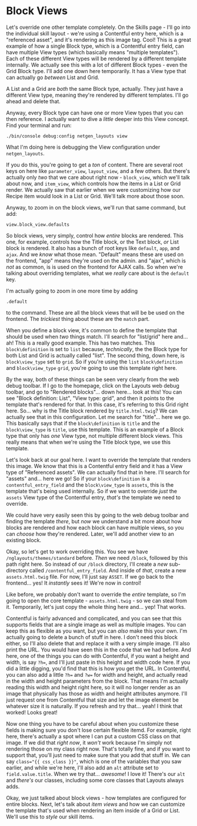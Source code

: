 # Block Views

Let's override one other template completely. On the Skills page - I'll go into the individual skill layout - we're using a Contentful entry here, which is a "referenced asset", and it's rendering as this image tag. Cool! This is a great example of how a single Block type, which is a Contentful entry field, can have multiple View types (which basically means "multiple templates"). Each of these different View types will be rendered by a different template internally. We actually see this with a lot of different Block types - even the Grid Block type. I'll add one down here temporarily. It has a View type that can actually go *between* List and Grid.

A List and a Grid are *both* the same Block type, actually. They just have a different View type, meaning they're rendered by different templates. I'll go ahead and delete that.

Anyway, every Block type can have one or more View types that you can then reference. I actually want to dive a *little* deeper into this View concept. Find your terminal and run:

```terminal
./bin/console debug:config netgen_layouts view
```

What I'm doing here is debugging the View configuration under `netgen_layouts`.

If you do this, you're going to get a *ton* of content. There are several root keys on here like `parameter_view`, `layout_view`, and a few others. But there's actually only *two* that we care about right now - `block_view`, which we'll talk about now, and `item_view`, which controls how the items in a List or Grid render. We actually saw that earlier when we were customizing how our Recipe item would look in a List or Grid. We'll talk more about those soon.

Anyway, to zoom in on the block views, we'll run that same command, but add:

```terminal
view.block_view.defaults
```

So block views, very simply, control how *entire* blocks are rendered. This one, for example, controls how the Title block, or the Text block, *or* List block is rendered. It also has a bunch of root keys like `default`, `app`, and `ajax`. And we *know* what those mean. "Default" means these are used on the frontend, "app" means they're used on the admin. and "ajax", which is *not* as common, is is used on the frontend for AJAX calls. So when we're talking about overriding templates, what we *really* care about is the `default` key.

I'm actually going to zoom in one more time by adding

```terminal
.default
```
to the command. These are all the block views that will be be used on the frontend. The *trickiest* thing about these are the `match` part.

When you define a block view, it's common to define the template that should be used when *two* things match. I'll search for "list/grid" here and... ah! This is a really good example. This has two matches. This `block\definition` is set to `list` because, *technically*, the the Block type for both List and Grid is actually called "list". The second thing, down here, is `block\view_type` set to `grid`. So if you're using the `list` `block\definition` and `block\view_type` `grid`, you're going to use this template right here.

By the way, both of these things can be seen very clearly from the web debug toolbar. If I go to the homepage, click on the Layouts web debug toolbar, and go to "Rendered blocks"... down here... look at this! You can see "Block definition: List", "View type: grid", and then it points to the template that's rendered for that. In this case, it's referring to this Grid right here. So... why is the Title block rendered by `title.html.twig`? We can actually see that in this configuration. Let me search for "title"... here we go. This basically says that if the `block\definition` is `title` and the `block\view_type` is `title`, use this template. This is an example of a Block type that only has *one* View type, not multiple different block views. This really means that when we're using the Title block type, we use this template.

Let's look back at our goal here. I want to override the template that renders this image. We know that this is a Contentful entry field and it has a View type of "Referenced assets". We can actually find that in here. I'll search for "assets" and... here we go! So if your `block\definition` is a `contentful_entry_field` and the `block\view_type` is `assets`, this is the template that's being used internally. So if we want to override *just* the `assets` View type of the Contentful entry, *that's* the template we need to override.

We could have very easily seen this by going to the web debug toolbar and finding the template *there*, but *now* we understand a bit more about how blocks are rendered and how each block can have multiple views, so you can *choose* how they're rendered. Later, we'll add another view to an existing block.

Okay, so let's get to work overriding this. You see we have `/nglayouts/themes/standard` before. *Then* we need `/block`, followed by this path right here. So instead of our `/block` directory, I'll create a *new* sub-directory called `/contentful_entry_field`. And inside of *that*, create a new `assets.html.twig` file. For now, I'll just say `ASSET`. If we go back to the frontend... yes! It *instantly* sees it! We're now in control!

Like before, we probably don't want to override the *entire* template, so I'm going to open the core template - `assets.html.twig` - so we can steal from it. Temporarily, let's just copy the whole thing here and... yep! That works.

Contentful is fairly advanced and complicated, and you can see that this supports fields that are a single image as well as multiple images. You can keep this as flexible as you want, but you can *also* make this your own. I'm actually going to delete a bunch of stuff in here. I don't need this block either, so I'll also delete that and replace it with a very simple image. I'll also print the URL. You would have seen this in the code that we had before. And here, one of the things you can do with Contentful, if you want a height and width, is say `?h=`, and I'll just paste in this height and width code here. If you did a little digging, you'd find that this is how you get the URL. In Contentful, you can also add a little `?h=` and `?w=` for width and height, and actually read in the width and height parameters from the block. That means I'm actually reading this width and height right here, so it will no longer render as an image that physically has those as width and height attributes anymore. I'll just request one from Contentful that size and let the image element be whatever size it is naturally. If you refresh and try that... yeah! I think that worked! Looks great!

Now one thing you have to be careful about when you customize these fields is making sure you don't lose certain flexible itemd. For example, right here, there's actually a spot where I can put a custom CSS class on that image. If we did that *right now*, it *won't* work because I'm simply not rendering those on my class right now. That's totally fine, and if you want to support that, you'll just need to make sure that you add that stuff in. We can say `class="{{ css_class }}"`, which is one of the variables that you saw earlier, and while we're here, I'll also add an `alt` attribute set to `field.value.title`. When we try that... *awesome*! I love it! There's our `alt` and *there's* our classes, including some core classes that Layouts always adds.

Okay, we just talked about block views - how templates are configured for entire blocks. Next, let's talk about *item views* and how we can customize the template that's used when rendering an item inside of a Grid or List. We'll use this to *style* our skill items.
